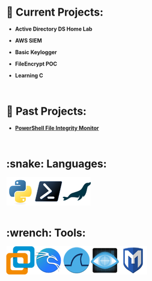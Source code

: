 <h1>🚀 Current Projects:</h1>
  <strong>
    
  - Active Directory DS Home Lab
  
  - AWS SIEM
    
  - Basic Keylogger
  
  - FileEncrypt POC
  
  - Learning C
  </strong>

<br>
<h1>📅 Past Projects:</h1>
<strong>
  
- [PowerShell File Integrity Monitor](https://github.com/sentry64/PowerShell-FIM)
</strong>

<br>
<h1>:snake: Languages:</h1>

<div style="display: flex;">
  <img src="https://github.com/devicons/devicon/blob/master/icons/python/python-original.svg" width="75" height="75" title="Python">
  <img src="https://raw.githubusercontent.com/devicons/devicon/master/icons/powershell/powershell-original.svg" width="75" height="75" title="PowerShell">
  <img src="https://github.com/devicons/devicon/blob/master/icons/mariadb/mariadb-original.svg" width="75" height="75" title="MariaDB">
</div>

<br>
<h1>:wrench: Tools:</h1>

<div style="display: flex;">
  <img src="/images/vmware-workstation.png" width="75" height="75" title="VMware Workstation">
  <img src="/images/kali-linux.png" title="Kali Linux" width="75" height="75">
  <img src="images/wireshark.png" alt="Description of the image" title="Wireshark" width="75" height="75">
  <img src="images/nmap.png" alt="Description of the image" title="Nmap" width="75" height="75">
  <img src="/images/metasploit.png" width="75" height="75" title="Metasploit">
</div>
